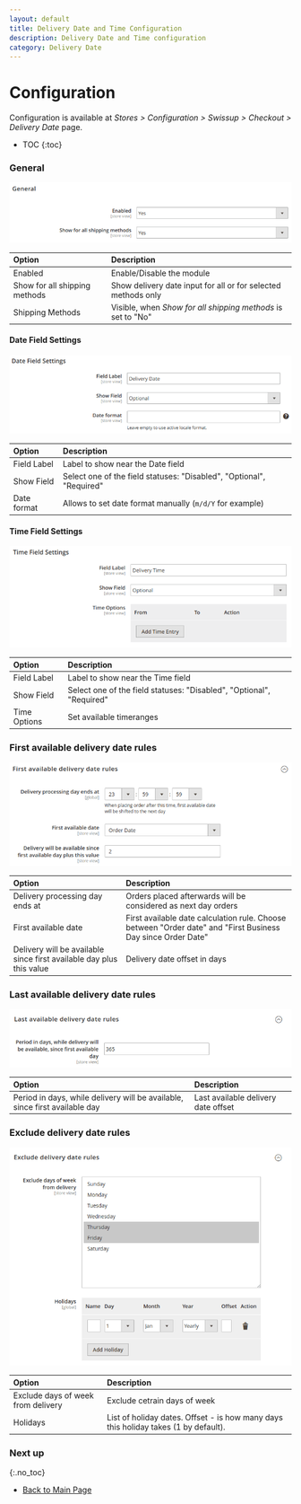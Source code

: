 ```yaml
---
layout: default
title: Delivery Date and Time Configuration
description: Delivery Date and Time configuration
category: Delivery Date
---
```


# Configuration

Configuration is available at
_Stores > Configuration > Swissup > Checkout > Delivery Date_ page.

* TOC
{:toc}

### General

![General configuration](/images/m2/delivery-date/configuration/general.png)

Option                          | Description
:-------------------------------|:-------------------------
Enabled                         | Enable/Disable the module
Show for all shipping methods   | Show delivery date input for all or for selected methods only
Shipping Methods                | Visible, when _Show for all shipping methods_ is set to "No"

#### Date Field Settings

![Date Field Settings](/images/m2/delivery-date/configuration/date-field.png)

Option      | Description
:-----------|:-----------
Field Label | Label to show near the Date field
Show Field  | Select one of the field statuses: "Disabled", "Optional", "Required"
Date format | Allows to set date format manually (`m/d/Y` for example)

#### Time Field Settings

![Time Field Settings](/images/m2/delivery-date/configuration/time-field.png)

Option      | Description
:-----------|:-----------
Field Label | Label to show near the Time field
Show Field  | Select one of the field statuses: "Disabled", "Optional", "Required"
Time Options| Set available timeranges

### First available delivery date rules

![First available delivery date configuration](/images/m2/delivery-date/configuration/first-date.png?v=1)

Option                                      | Description
:-------------------------------------------|:-----------------------------------
Delivery processing day ends at             | Orders placed afterwards will be considered as next day orders
First available date                        | First available date calculation rule. Choose between "Order date" and "First Business Day since Order Date"
Delivery will be available since first available day plus this value | Delivery date offset in days

### Last available delivery date rules

![Last available delivery date configuration](/images/m2/delivery-date/configuration/last-date.png)

Option                                      | Description
:-------------------------------------------|:-----------------------------------
Period in days, while delivery will be available, since first available day | Last available delivery date offset


### Exclude delivery date rules

![Excluded dates](/images/m2/delivery-date/configuration/excluded-dates.png)

Option                                      | Description
:-------------------------------------------|:-----------------------------------
Exclude days of week from delivery          | Exclude cetrain days of week
Holidays                                    | List of holiday dates. Offset - is how many days this holiday takes (1 by default).

### Next up
{:.no_toc}

 -  [Back to Main Page](/m2/extensions/delivery-date/)
